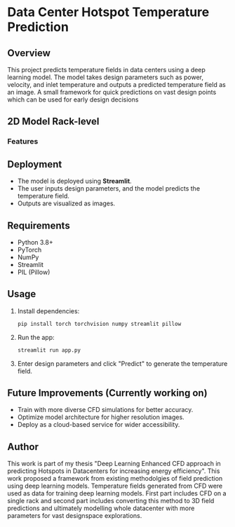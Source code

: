 # Data Center Hotspot Temperature Prediction

## Overview

This project predicts temperature fields in data centers using a deep learning model. The model takes design parameters such as power, velocity, and inlet temperature and outputs a predicted temperature field as an image. A small framework for quick predictions on vast design points which can be used for early design decisions
## 2D Model Rack-level
### Features

## Deployment

- The model is deployed using **Streamlit**.
- The user inputs design parameters, and the model predicts the temperature field.
- Outputs are visualized as images.

## Requirements

- Python 3.8+
- PyTorch
- NumPy
- Streamlit
- PIL (Pillow)

## Usage

1. Install dependencies:
   ```bash
   pip install torch torchvision numpy streamlit pillow
   ```
2. Run the app:
   ```bash
   streamlit run app.py
   ```
3. Enter design parameters and click "Predict" to generate the temperature field.

## Future Improvements (Currently working on)

- Train with more diverse CFD simulations for better accuracy.
- Optimize model architecture for higher resolution images.
- Deploy as a cloud-based service for wider accessibility.

## Author

This work is part of my thesis "Deep Learning Enhanced CFD approach in predicting Hotspots in Datacenters for increasing energy efficiency". This work proposed a framework from existing methodolgies of field prediction using deep learning models. Temperature fields generated from CFD were used as data for training deep learning models. First part includes CFD on a single rack and second part includes converting this method to 3D field predictions and ultimately modelling whole datacenter with more parameters for vast designspace explorations.

